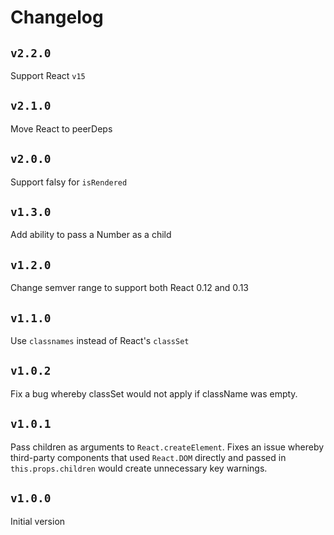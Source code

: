 # Changelog

## `v2.2.0`

Support React `v15`

## `v2.1.0`

Move React to peerDeps

## `v2.0.0`

Support falsy for `isRendered`

## `v1.3.0`

Add ability to pass a Number as a child

## `v1.2.0`

Change semver range to support both React 0.12 and 0.13

## `v1.1.0`

Use `classnames` instead of React's `classSet`

## `v1.0.2`

Fix a bug whereby classSet would not apply if className was empty.

## `v1.0.1`

Pass children as arguments to `React.createElement`. Fixes an issue whereby third-party components that used `React.DOM` directly and passed in `this.props.children` would create unnecessary key warnings.

## `v1.0.0`

Initial version
